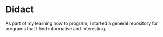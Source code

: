 # Didact
As part of my learning how to program, I started a general repository for programs that I find informative and interesting.
